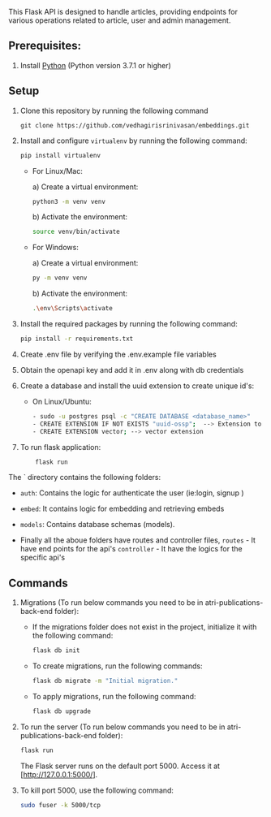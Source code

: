 This Flask API is designed to handle articles, providing endpoints for various operations related to article, user and admin management.

## Prerequisites:

1. Install [Python](https://www.python.org/downloads/) (Python version 3.7.1 or higher)

## Setup

1. Clone this repository by running the following command

   ```bash.
   git clone https://github.com/vedhagirisrinivasan/embeddings.git
   ```

2. Install and configure `virtualenv` by running the following command:

   ```bash
   pip install virtualenv
   ```

   - For Linux/Mac:
  
     a) Create a virtual environment:

        ```bash
        python3 -m venv venv
        ```

     b) Activate the environment:

        ```bash
        source venv/bin/activate
        ```

   - For Windows:
  
     a) Create a virtual environment:

        ```bash
        py -m venv venv
        ```

     b) Activate the environment:

        ```bash
        .\env\Scripts\activate
        ```

3. Install the required packages by running the following command:

   ```bash
   pip install -r requirements.txt
   ```

4. Create .env file by verifying the .env.example file variables

5. Obtain the openapi key and add it in .env along with db credentials


6. Create a database and install the uuid extension to create unique id's:

   - On Linux/Ubuntu:

     ```bash
     - sudo -u postgres psql -c "CREATE DATABASE <database_name>"
     - CREATE EXTENSION IF NOT EXISTS "uuid-ossp";  --> Extension to install uuid (Do it in Pgadmin4)
     - CREATE EXTENSION vector; --> vector extension
     ```

5.  To run flask application:
    ```bash
        flask run
    ```

The ` directory contains the following folders:

- `auth`: Contains the logic for authenticate the user (ie:login, signup )
- `embed`: It contains logic for embedding and retrieving embeds
- `models`: Contains database schemas (models).

- Finally all the aboue folders have routes and controller files,
    `routes` - It have end points for the api's
    `controller` - It have the logics for the specific api's

## Commands

1. Migrations (To run below commands you need to be in atri-publications-back-end folder):

   - If the migrations folder does not exist in the project, initialize it with the following command:

     ```bash
     flask db init
     ```

   - To create migrations, run the following commands:

     ```bash
     flask db migrate -m "Initial migration."
     ```

   - To apply migrations, run the following command:

     ```bash
     flask db upgrade
     ```

2. To run the server (To run below commands you need to be in atri-publications-back-end folder):

   ```bash
   flask run
   ```

   The Flask server runs on the default port 5000. Access it at [http://127.0.0.1:5000/].

3. To kill port 5000, use the following command:

   ```bash
   sudo fuser -k 5000/tcp
   ```
